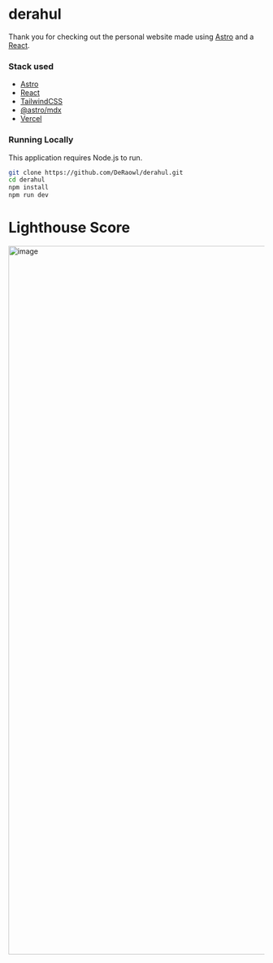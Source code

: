 # derahul

Thank you for checking out the personal website made using [Astro](https://astro.build) and a [React](https://reactjs.org).

### Stack used

- [Astro](https://astro.build)
- [React](https://reactjs.org/)
- [TailwindCSS](https://tailwindcss.com/)
- [@astro/mdx](https://docs.astro.build/en/guides/integrations-guide/mdx/)
- [Vercel](https://vercel.com)

### Running Locally

This application requires Node.js to run.

```sh
git clone https://github.com/DeRaowl/derahul.git
cd derahul
npm install
npm run dev
```
# Lighthouse Score

<img width="1394" alt="image" src="https://user-images.githubusercontent.com/26904087/216805802-d022a770-4354-4e10-813c-fd53bb0900bb.png">

